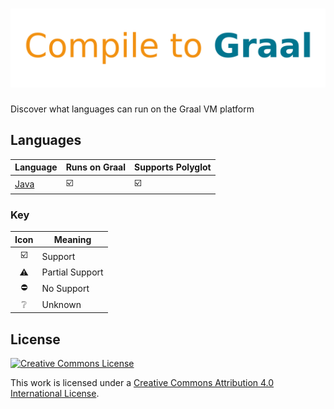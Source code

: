 # ![Compile to Graal](compile-to-graal.svg.png)

Discover what languages can run on the Graal VM platform

## Languages

| Language                  | Runs on Graal           | Supports Polyglot       |
| ------------------------- | ----------------------- | ----------------------- |
| [Java](languages/Java.md) | :ballot_box_with_check: | :ballot_box_with_check: |

### Key

|          Icon           | Meaning         |
| :---------------------: | --------------- |
| :ballot_box_with_check: | Support         |
|        :warning:        | Partial Support |
|       :no_entry:        | No Support      |
|     :grey_question:     | Unknown         |

## License

[![Creative Commons License](https://mirrors.creativecommons.org/presskit/buttons/88x31/svg/by.svg)](http://creativecommons.org/licenses/by/4.0)

This work is licensed under a [Creative Commons Attribution 4.0 International License](http://creativecommons.org/licenses/by/4.0).
